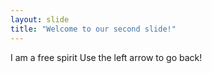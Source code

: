 ```yaml
---
layout: slide
title: "Welcome to our second slide!"
---
```

I am a free spirit
Use the left arrow to go back!
